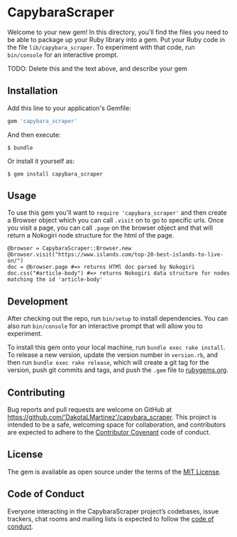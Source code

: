 # CapybaraScraper

Welcome to your new gem! In this directory, you'll find the files you need to be able to package up your Ruby library into a gem. Put your Ruby code in the file `lib/capybara_scraper`. To experiment with that code, run `bin/console` for an interactive prompt.

TODO: Delete this and the text above, and describe your gem

## Installation

Add this line to your application's Gemfile:

```ruby
gem 'capybara_scraper'
```

And then execute:

    $ bundle

Or install it yourself as:

    $ gem install capybara_scraper

## Usage

To use this gem you'll want to `require 'capybara_scraper'` and then create a Browser object which you can call `.visit` on to go to specific urls. Once you visit a page, you can call `.page` on the browser object and that will return a Nokogiri node structure for the html of the page.

```
@browser = CapybaraScraper::Browser.new
@browser.visit("https://www.islands.com/top-20-best-islands-to-live-on/")
doc = @browser.page #=> returns HTMl doc parsed by Nokogiri
doc.css("#article-body") #=> returns Nokogiri data structure for nodes matching the id 'article-body'
```


## Development

After checking out the repo, run `bin/setup` to install dependencies. You can also run `bin/console` for an interactive prompt that will allow you to experiment.

To install this gem onto your local machine, run `bundle exec rake install`. To release a new version, update the version number in `version.rb`, and then run `bundle exec rake release`, which will create a git tag for the version, push git commits and tags, and push the `.gem` file to [rubygems.org](https://rubygems.org).

## Contributing

Bug reports and pull requests are welcome on GitHub at https://github.com/'DakotaLMartinez'/capybara_scraper. This project is intended to be a safe, welcoming space for collaboration, and contributors are expected to adhere to the [Contributor Covenant](http://contributor-covenant.org) code of conduct.

## License

The gem is available as open source under the terms of the [MIT License](https://opensource.org/licenses/MIT).

## Code of Conduct

Everyone interacting in the CapybaraScraper project’s codebases, issue trackers, chat rooms and mailing lists is expected to follow the [code of conduct](https://github.com/'DakotaLMartinez'/capybara_scraper/blob/master/CODE_OF_CONDUCT.md).
